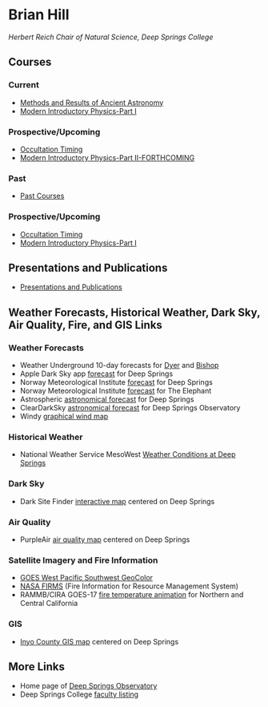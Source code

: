 # Brian Hill

*Herbert Reich Chair of Natural Science, Deep Springs College*

## Courses

### Current

* [Methods and Results of Ancient Astronomy](./ancient-astronomy/)
* [Modern Introductory Physics-Part I](./physics/)

### Prospective/Upcoming

* [Occultation Timing](./occultation-timing/index.html)
* [Modern Introductory Physics-Part II-FORTHCOMING](./physics-ii/)

### Past

* [Past Courses](./past_courses.html)

### Prospective/Upcoming

* [Occultation Timing](./occultation-timing/index.html)
* [Modern Introductory Physics-Part I](./physics/)

## Presentations and Publications

* [Presentations and Publications](./presentations_and_publications.html)

## Weather Forecasts, Historical Weather, Dark Sky, Air Quality, Fire, and GIS Links

### Weather Forecasts

* Weather Underground 10-day forecasts for [Dyer](https://www.wunderground.com/forecast/us/nv/dyer) and [Bishop](https://www.wunderground.com/forecast/us/ca/bishop)
* Apple Dark Sky app [forecast](https://darksky.net/forecast/37.3749,-117.9802/us12/en) for Deep Springs
* Norway Meteorological Institute [forecast](https://www.yr.no/en/forecast/daily-table/37.3749,-117.9802) for Deep Springs
* Norway Meteorological Institute [forecast](https://www.yr.no/en/forecast/graph/2-5346035/United%20States/California/Inyo%20County/The%20Elephant) for The Elephant
* Astrospheric [astronomical forecast](https://www.astrospheric.com/?Latitude=37.3749&Longitude=-117.9802) for Deep Springs
* ClearDarkSky [astronomical forecast](https://www.cleardarksky.com/c/DpSprObCAkey.html?1) for Deep Springs Observatory
* Windy [graphical wind map](https://www.windy.com/37.372/-117.985?37.248,-117.985,10,m:eHsacSw)

### Historical Weather

* National Weather Service MesoWest [Weather Conditions at Deep Springs](https://www.wrh.noaa.gov/mesowest/timeseries.php?sid=DPSC1)

### Dark Sky

* Dark Site Finder [interactive map](https://darksitefinder.com/maps/world.html#10/37.3749/-117.9802) centered on Deep Springs

### Air Quality

* PurpleAir [air quality map](https://www.purpleair.com/map?opt=1/i/mPM25/a60/cC0#10.04/37.3749/-117.9802) centered on Deep Springs

### Satellite Imagery and Fire Information

* [GOES West Pacific Southwest GeoColor](https://www.star.nesdis.noaa.gov/goes/sector_band.php?sat=G17&sector=psw&band=GEOCOLOR&length=12)
* [NASA FIRMS](https://firms2.modaps.eosdis.nasa.gov/map/#d:today;@-118.2,41.0,6z) (Fire Information for Resource Management System)
* RAMMB/CIRA GOES-17 [fire temperature animation](https://rammb-slider.cira.colostate.edu/?sat=goes-17&z=5&im=12&ts=1&st=0&et=0&speed=200&motion=loop&map=1&lat=0&opacity%5B0%5D=1&hidden%5B0%5D=0&pause=0&slider=-1&hide_controls=1&mouse_draw=0&follow_feature=0&follow_hide=0&s=rammb-slider&sec=full_disk&p%5B0%5D=fire_temperature&x=13488.140625&y=3295.15625) for Northern and Central California

### GIS

* [Inyo County GIS map](https://gis.inyoco.com/arcgis/apps/webappviewer/index.html?id=4f0e9813612040c3994f0ec22235fba4&center=413215.4992%2C4136912.6261%2C26911&scale=7040.6821) centered on Deep Springs

## More Links

* Home page of [Deep Springs Observatory](./deep-springs-observatory/)
* Deep Springs College [faculty listing](https://deepsprings.edu/academics/#faculty)

